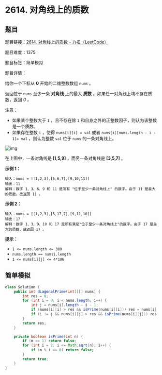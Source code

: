# 2614. 对角线上的质数

## 题目

题目链接：[2614. 对角线上的质数 - 力扣（LeetCode）](https://leetcode.cn/problems/prime-in-diagonal/description/)

题目难度：1375

题目标签：简单模拟

题目详情：

给你一个下标从 **0** 开始的二维整数数组 `nums` 。

返回位于 `nums` 至少一条 **对角线** 上的最大 **质数** 。如果任一对角线上均不存在质数，返回 *0 。*

注意：

- 如果某个整数大于 `1` ，且不存在除 `1` 和自身之外的正整数因子，则认为该整数是一个质数。
- 如果存在整数 `i` ，使得 `nums[i][i] = val` 或者 `nums[i][nums.length - i - 1]= val` ，则认为整数 `val` 位于 `nums` 的一条对角线上。

![img](https://assets.leetcode.com/uploads/2023/03/06/screenshot-2023-03-06-at-45648-pm.png)

在上图中，一条对角线是 **[1,5,9]** ，而另一条对角线是 **[3,5,7]** 。

**示例 1：**

```
输入：nums = [[1,2,3],[5,6,7],[9,10,11]]
输出：11
解释：数字 1、3、6、9 和 11 是所有 "位于至少一条对角线上" 的数字。由于 11 是最大的质数，故返回 11 。
```

**示例 2：**

```
输入：nums = [[1,2,3],[5,17,7],[9,11,10]]
输出：17
解释：数字 1、3、9、10 和 17 是所有满足"位于至少一条对角线上"的数字。由于 17 是最大的质数，故返回 17 。
```

**提示：**

- `1 <= nums.length <= 300`
- `nums.length == numsi.length`
- `1 <= nums[i][j] <= 4*106`



## 简单模拟

``` java
class Solution {
    public int diagonalPrime(int[][] nums) {
        int res = 0;
        for (int i = 0; i < nums.length; i++) {
            int j = nums[i].length - i - 1;
            if (nums[i][i] > res && isPrime(nums[i][i])) res = nums[i][i];
            if (i != j && nums[i][j] > res && isPrime(nums[i][j])) res = nums[i][j];
        }
        return res;
    }

    private boolean isPrime(int n) {
        if (n == 1) return false;
        for (int i = 2; i <= Math.sqrt(n); i++) {
            if (n % i == 0) return false;
        }
        return true;
    }
}
```